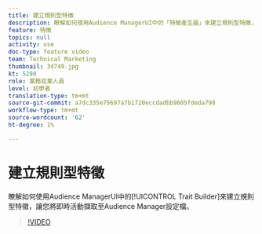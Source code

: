 ```yaml
---
title: 建立規則型特徵
description: 瞭解如何使用Audience ManagerUI中的「特徵產生器」來建立規則型特徵，讓您將即時活動擷取至Audience Manager設定檔。
feature: 特徵
topics: null
activity: use
doc-type: feature video
team: Technical Marketing
thumbnail: 34749.jpg
kt: 5290
role: 業務從業人員
level: 初學者
translation-type: tm+mt
source-git-commit: a7dc335e75697a7b1720eccdadbb9605fdeda798
workflow-type: tm+mt
source-wordcount: '62'
ht-degree: 1%

---
```



# 建立規則型特徵

瞭解如何使用Audience ManagerUI中的[!UICONTROL Trait Builder]來建立規則型特徵，讓您將即時活動擷取至Audience Manager設定檔。

>[!VIDEO](https://video.tv.adobe.com/v/34749/?quality=12&learn=on)
